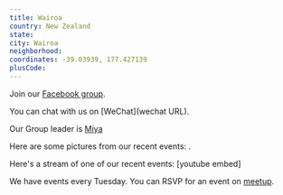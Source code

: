 ```yaml
---
title: Wairoa
country: New Zealand
state: 
city: Wairoa
neighborhood: 
coordinates: -39.03939, 177.427139
plusCode:
---
```

Join our [Facebook group](https://www.facebook.com/groups/free.code.camp.wairoa).

You can chat with us on [WeChat](wechat URL).

Our Group leader is [Miya](freecodecamp.org/miya)

Here are some pictures from our recent events:
![]().

Here's a stream of one of our recent events:
[youtube embed]

We have events every Tuesday. You can RSVP for an event on [meetup](meetupurl).
